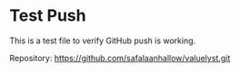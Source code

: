# Test Push

This is a test file to verify GitHub push is working.

Repository: https://github.com/safalaanhallow/valuelyst.git

